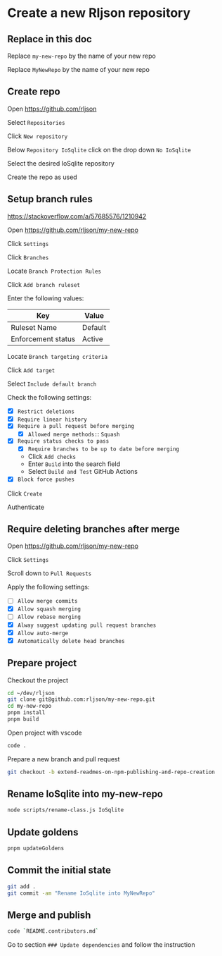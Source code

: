 <!--
@license
Copyright (c) 2025 Rljson

Use of this source code is governed by terms that can be
found in the LICENSE file in the root of this package.
-->

# Create a new Rljson repository

## Replace in this doc

Replace `my-new-repo` by the name of your new repo

Replace `MyNewRepo` by the name of your new repo

## Create repo

Open <https://github.com/rljson>

Select `Repositories`

Click `New repository`

Below `Repository IoSqlite` click on the drop down `No IoSqlite`

Select the desired IoSqlite repository

Create the repo as used

## Setup branch rules

<https://stackoverflow.com/a/57685576/1210942>

Open <https://github.com/rljson/my-new-repo>

Click `Settings`

Click `Branches`

Locate `Branch Protection Rules`

Click `Add branch ruleset`

Enter the following values:

| Key                | Value   |
| ------------------ | ------- |
| Ruleset Name       | Default |
| Enforcement status | Active  |

Locate `Branch targeting criteria`

Click `Add target`

Select `Include default branch`

Check the following settings:

- [x] `Restrict deletions`
- [x] `Require linear history`
- [x] `Require a pull request before merging`
  - [x] `Allowed merge methods:`: `Squash`
- [x] `Require status checks to pass`
  - [x] `Require branches to be up to date before merging`
  - Click `Add checks`
  - Enter `Build` into the search field
  - Select `Build and Test` GitHub Actions
- [x] `Block force pushes`

Click `Create`

Authenticate

## Require deleting branches after merge

Open <https://github.com/rljson/my-new-repo>

Click `Settings`

Scroll down to `Pull Requests`

Apply the following settings:

- [ ] `Allow merge commits`
- [x] `Allow squash merging`
- [ ] `Allow rebase merging`
- [x] `Alway suggest updating pull request branches`
- [x] `Allow auto-merge`
- [x] `Automatically delete head branches`

## Prepare project

Checkout the project

```bash
cd ~/dev/rljson
git clone git@github.com:rljson/my-new-repo.git
cd my-new-repo
pnpm install
pnpm build
```

Open project with vscode

```bash
code .
```

Prepare a new branch and pull request

```bash
git checkout -b extend-readmes-on-npm-publishing-and-repo-creation
```

## Rename IoSqlite into my-new-repo

```bash
node scripts/rename-class.js IoSqlite
```

## Update goldens

```bash
pnpm updateGoldens
```

## Commit the initial state

```bash
git add .
git commit -am "Rename IoSqlite into MyNewRepo"
```

## Merge and publish

```bash
code `README.contributors.md`
```

Go to section `### Update dependencies` and follow the instruction
